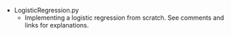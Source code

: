 - LogisticRegression.py
  - Implementing a logistic regression from scratch. See comments and links for explanations.
